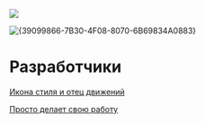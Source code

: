 <img src="![image](https://github.com/user-attachments/assets/c6ef839e-f54f-4af8-9aec-f4ec2529dd28)
" style="display: block; margin-left: auto; margin-right: auto;">

![{39099866-7B30-4F08-8070-6B69834A0883}](https://github.com/user-attachments/assets/348c5032-39e6-4309-9cdf-2bd106de2240)



# Разработчики
[Икона стиля и отец движений](https://github.com/SL1dee36)


[Просто делает свою работу](https://github.com/atxxxm)

